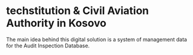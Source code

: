 # techstitution & Civil Aviation Authority in Kosovo

The main idea behind this digital solution is a system of management data for the Audit Inspection Database.
